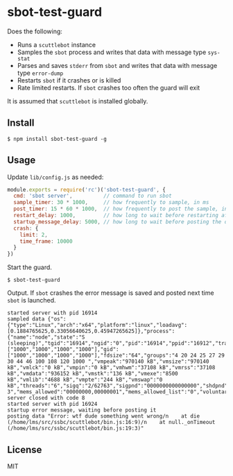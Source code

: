 # sbot-test-guard

Does the following:

* Runs a `scuttlebot` instance
* Samples the `sbot` process and writes that data with message type `sys-stat`
* Parses and saves `stderr` from `sbot` and writes that data with message type `error-dump`
* Restarts `sbot` if it crashes or is killed
* Rate limited restarts. If `sbot` crashes too often the guard will exit

It is assumed that `scuttlebot` is installed globally.

## Install

```
$ npm install sbot-test-guard -g
```

## Usage

Update `lib/config.js` as needed:

```js
module.exports = require('rc')('sbot-test-guard', {
  cmd: 'sbot server',          // command to run sbot
  sample_timer: 30 * 1000,     // how frequently to sample, in ms
  post_timer: 15 * 60 * 1000,  // how frequently to post the sample, in ms
  restart_delay: 1000,         // how long to wait before restarting after a crash, in ms
  startup_message_delay: 5000, // how long to wait before posting the dump after a crash, in ms
  crash: {
    limit: 2,
    time_frame: 10000
  }
})

```

Start the guard.

```
$ sbot-test-guard
```

Output. If `sbot` crashes the error message is saved and posted next time `sbot` is launched.

```
started server with pid 16914
sampled data {"os":{"type":"Linux","arch":"x64","platform":"linux","loadavg":[0.1884765625,0.33056640625,0.45947265625]},"process":{"name":"node","state":"S (sleeping)","tgid":"16914","ngid":"0","pid":"16914","ppid":"16912","tracerpid":"0","uid":["1000","1000","1000","1000"],"gid":["1000","1000","1000","1000"],"fdsize":"64","groups":"4 20 24 25 27 29 30 44 46 100 108 120 1000 ","vmpeak":"970140 kB","vmsize":"970140 kB","vmlck":"0 kB","vmpin":"0 kB","vmhwm":"37108 kB","vmrss":"37108 kB","vmdata":"936152 kB","vmstk":"136 kB","vmexe":"8500 kB","vmlib":"4688 kB","vmpte":"244 kB","vmswap":"0 kB","threads":"6","sigq":"2/62763","sigpnd":"0000000000000000","shdpnd":"0000000000000000","sigblk":"0000000000000000","sigign":"0000000000001000","sigcgt":"0000000180004202","capinh":"0000000000000000","capprm":"0000000000000000","capeff":"0000000000000000","capbnd":"0000001fffffffff","seccomp":"0","cpus_allowed":"f","cpus_allowed_list":"0-3","mems_allowed":"00000000,00000001","mems_allowed_list":"0","voluntary_ctxt_switches":"63","nonvoluntary_ctxt_switches":"1381"}}
server closed with code 8
started server with pid 16924
startup error message, waiting before posting it
posting data "Error: wtf dude something went wrong/n    at die (/home/lms/src/ssbc/scuttlebot/bin.js:16:9)/n    at null._onTimeout (/home/lms/src/ssbc/scuttlebot/bin.js:19:3)"
```

## License
MIT
